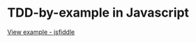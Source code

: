 # TDD-by-example in Javascript

[View example - jsfiddle](https://jsfiddle.net/marcinwadon/c59dwyvg/3/)
